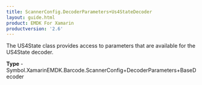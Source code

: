 ```yaml
---
title: ScannerConfig.DecoderParameters+Us4StateDecoder
layout: guide.html
product: EMDK For Xamarin 
productversion: '2.6' 
---
```

The US4State class provides access to parameters that are available for the US4State decoder.

**Type** - Symbol.XamarinEMDK.Barcode.ScannerConfig+DecoderParameters+BaseDecoder

